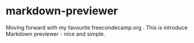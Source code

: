 # markdown-previewer
Moving forward with my favourite freecondecamp.org . This is introduce Markdown previewer - nice and simple.
